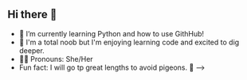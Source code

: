 ## Hi there 👋


- 💾 I’m currently learning Python and how to use GithHub!
- 📝 I'm a total noob but I'm enjoying learning code and excited to dig deeper.
- 👩‍🦰 Pronouns: She/Her
- Fun fact: I will go tp great lengths to avoid pigeons. 😬
-->

